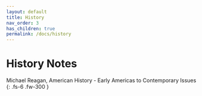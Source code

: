 ```yaml
---
layout: default
title: History
nav_order: 3
has_children: true
permalink: /docs/history
---
```


# History Notes

Michael Reagan, American History - Early Americas to Contemporary Issues
{: .fs-6 .fw-300 }
